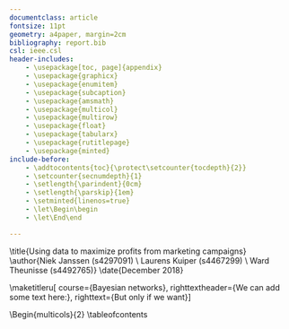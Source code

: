 ```yaml
---
documentclass: article
fontsize: 11pt
geometry: a4paper, margin=2cm
bibliography: report.bib
csl: ieee.csl
header-includes:
    - \usepackage[toc, page]{appendix}
    - \usepackage{graphicx}
    - \usepackage{enumitem}
    - \usepackage{subcaption}
    - \usepackage{amsmath}
    - \usepackage{multicol}
    - \usepackage{multirow}
    - \usepackage{float}
    - \usepackage{tabularx}
    - \usepackage{rutitlepage}
    - \usepackage{minted}
include-before:
    - \addtocontents{toc}{\protect\setcounter{tocdepth}{2}}
    - \setcounter{secnumdepth}{1}
    - \setlength{\parindent}{0cm}
    - \setlength{\parskip}{1em}
    - \setminted{linenos=true}
    - \let\Begin\begin
    - \let\End\end

---
```


\title{Using data to maximize profits from marketing campaigns}
\author{Niek Janssen (s4297091) \\ Laurens Kuiper (s4467299) \\ Ward Theunisse (s4492765)}
\date{December 2018}

\maketitleru[   course={Bayesian networks},
                righttextheader={We can add some text here:},
                righttext={But only if we want}]

\Begin{multicols}{2}
\tableofcontents

